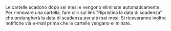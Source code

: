 Le cartelle scadono dopo sei mesi e vengono eliminate automaticamente. Per rinnovare una cartella, fare clic sul link "Ripristina la data di scadenza" che prolungherà la data di scadenza per altri sei mesi. Si riceveranno inoltre notifiche via e-mail prima che le cartelle vengano eliminate. 